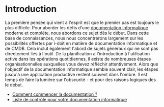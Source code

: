 # Introduction 

La première pensée qui vient à l'esprit est que le premier pas est toujours le plus difficile. Pour aborder les défis d'une [documentation informatique](../glossary.md) moderne et complète, nous abordons ce sujet dès le début. Dans cette base de connaissances, nous nous concentrerons largement sur les possibilités offertes par i-doit en matière de documentation informatique et de CMDB. Cela inclut également l'abord de sujets généraux qui ne sont pas directement liés à l'outil. De la planification à l'introduction à l'utilisation active dans les opérations quotidiennes, il existe de nombreuses étapes organisationnelles auxquelles vous devez réfléchir attentivement. Alors que l'objectif de la documentation informatique semble souvent clair, les étapes jusqu'à une application productive restent souvent dans l'ombre. Il est temps de faire la lumière sur l'obscurité - et pour des raisons logiques dès le début.

*   [Comment commencer la documentation ?](./how-do-i-start-documenting.md)
*   [Liste de contrôle pour votre documentation informatique](./check-list-for-your-it-documentation.md)
